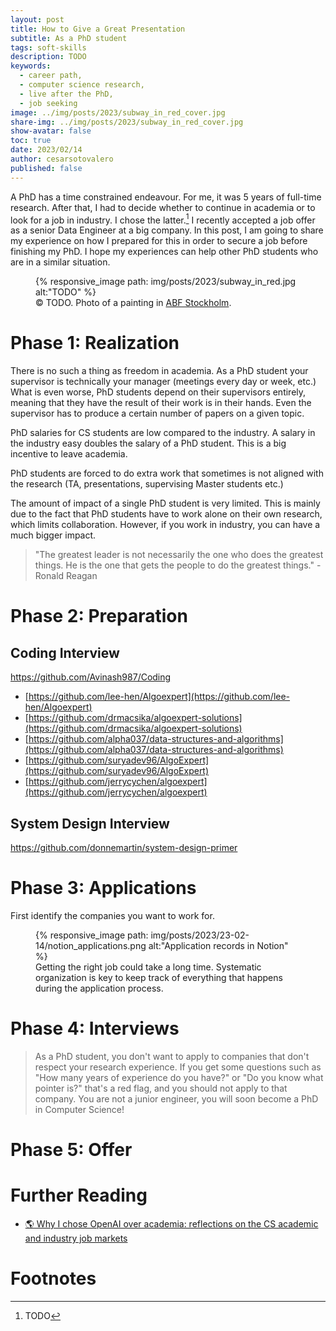 ```yaml
---
layout: post
title: How to Give a Great Presentation
subtitle: As a PhD student
tags: soft-skills
description: TODO
keywords:
  - career path,
  - computer science research,
  - live after the PhD,
  - job seeking
image: ../img/posts/2023/subway_in_red_cover.jpg
share-img: ../img/posts/2023/subway_in_red_cover.jpg
show-avatar: false
toc: true
date: 2023/02/14
author: cesarsotovalero
published: false
---
```


A PhD has a time constrained endeavour. 
For me, it was 5 years of full-time research.
After that, I had to decide whether to continue in academia or to look for a job in industry.
I chose the latter.[^1]
I recently accepted a job offer as a senior Data Engineer at a big company.
In this post, I am going to share my experience on how I prepared for this in order to secure a job before finishing my PhD.
I hope my experiences can help other PhD students who are in a similar situation. 

<figure class="jb_picture">
  {% responsive_image path: img/posts/2023/subway_in_red.jpg alt:"TODO" %}
  <figcaption class="stroke"> 
    &#169; TODO. Photo of a painting in <a href="https://goo.gl/maps/cGN5k72vforbXD2T6">ABF Stockholm</a>.
  </figcaption>
</figure>

# Phase 1: Realization

There is no such a thing as freedom in academia.
As a PhD student your supervisor is technically your manager (meetings every day or week, etc.)
What is even worse, PhD students depend on their supervisors entirely, meaning that they have the result of their work is in their hands.
Even the supervisor has to produce a certain number of papers on a given topic.

PhD salaries for CS students are low compared to the industry.
A salary in the industry easy doubles the salary of a PhD student.
This is a big incentive to leave academia.

PhD students are forced to do extra work that sometimes is not aligned with the research (TA, presentations, supervising Master students etc.)

The amount of impact of a single PhD student is very limited.
This is mainly due to the fact that PhD students have to work alone on their own research, which limits collaboration. 
However, if you work in industry, you can have a much bigger impact.

> "The greatest leader is not necessarily the one who does the greatest things. He is the one that gets the people to do the greatest things." - Ronald Reagan

# Phase 2: Preparation

## Coding Interview

https://github.com/Avinash987/Coding

- [https://github.com/lee-hen/Algoexpert](https://github.com/lee-hen/Algoexpert)
- [https://github.com/drmacsika/algoexpert-solutions](https://github.com/drmacsika/algoexpert-solutions)
- [https://github.com/alpha037/data-structures-and-algorithms](https://github.com/alpha037/data-structures-and-algorithms)
- [https://github.com/suryadev96/AlgoExpert](https://github.com/suryadev96/AlgoExpert)
- [https://github.com/jerrycychen/algoexpert](https://github.com/jerrycychen/algoexpert)


## System Design Interview

https://github.com/donnemartin/system-design-primer


# Phase 3: Applications

First identify the companies you want to work for.

<figure class="jb_picture">
  {% responsive_image path: img/posts/2023/23-02-14/notion_applications.png alt:"Application records in Notion" %}
  <figcaption class="stroke"> 
    Getting the right job could take a long time. Systematic organization is key to keep track of everything that happens during the application process.
  </figcaption>
</figure>

# Phase 4: Interviews

> As a PhD student, you don't want to apply to companies that don't respect your research experience.
> If you get some questions such as "How many years of experience do you have?" or "Do you know what pointer is?" that's a red flag, and you should not apply to that company.
> You are not a junior engineer, you will soon become a PhD in Computer Science!



# Phase 5: Offer



# Further Reading



- [:earth_americas: Why I chose OpenAI over academia: reflections on the CS academic and industry job markets](https://rowanzellers.com/blog/rowan-job-search2/?utm_source=tldrnewsletter)

# Footnotes

[^1]: TODO